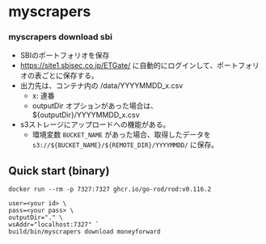 # myscrapers

### myscrapers download sbi
- SBIのポートフォリオを保存
- https://site1.sbisec.co.jp/ETGate/ に自動的にログインして、ポートフォリオの表ごとに保存する。
- 出力先は、コンテナ内の /data/YYYYMMDD_x.csv
    - x: 連番
    - outputDir オプションがあった場合は、${outputDir}/YYYYMMDD_x.csv
- s3ストレージにアップロードへの機能がある。
    - 環境変数 `BUCKET_NAME` があった場合、取得したデータを `s3://${BUCKET_NAME}/${REMOTE_DIR}/YYYYMMDD/` に保存。

## Quick start (binary)

```
docker run --rm -p 7327:7327 ghcr.io/go-rod/rod:v0.116.2
```

```
user=<your id> \
pass=<your pass> \
outputDir="." \
wsAddr="localhost:7327" `
build/bin/myscrapers download moneyforward
```
